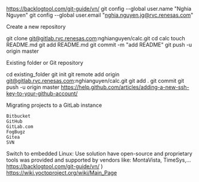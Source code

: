 https://backlogtool.com/git-guide/vn/
git config --global user.name "Nghia Nguyen"
git config --global user.email "nghia.nguyen.jg@rvc.renesas.com"

Create a new repository

git clone git@gitlab.rvc.renesas.com:nghianguyen/calc.git
cd calc
touch README.md
git add README.md
git commit -m "add README"
git push -u origin master

Existing folder or Git repository

cd existing_folder
git init
git remote add origin git@gitlab.rvc.renesas.com:nghianguyen/calc.git
git add .
git commit
git push -u origin master
https://help.github.com/articles/adding-a-new-ssh-key-to-your-github-account/

Migrating projects to a GitLab instance

    Bitbucket
    GitHub
    GitLab.com
    FogBugz
    Gitea
    SVN
Switch to embedded Linux: Use solution have open-source and proprietary tools was provided and supported by vendors like: MontaVista, TimeSys,…
https://backlogtool.com/git-guide/vn/ )
https://wiki.yoctoproject.org/wiki/Main_Page
